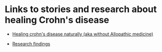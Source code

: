 # Links to stories and research about healing Crohn's disease

* [Healing crohn's disease naturally (aka without Allopathic medicine)](stories.md)

* [Research findings](research.md)

